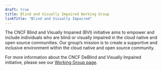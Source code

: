 ```yaml
---
draft: true
title: Blind and Visually Impaired Working Group
linkTitle: "Blind and Visually Impaired"
---
```


The CNCF Blind and Visually Impaired (BVI) initiative aims to empower and include individuals who are blind or visually impaired in the cloud native and open source communities. Our group’s mission is to create a supportive and inclusive environment within the cloud native and open source community.

For more information about the CNCF DeBlind and Visually Impaired initiative, please see our [Working Group page](/about/blind-and-visually-impaired/).
